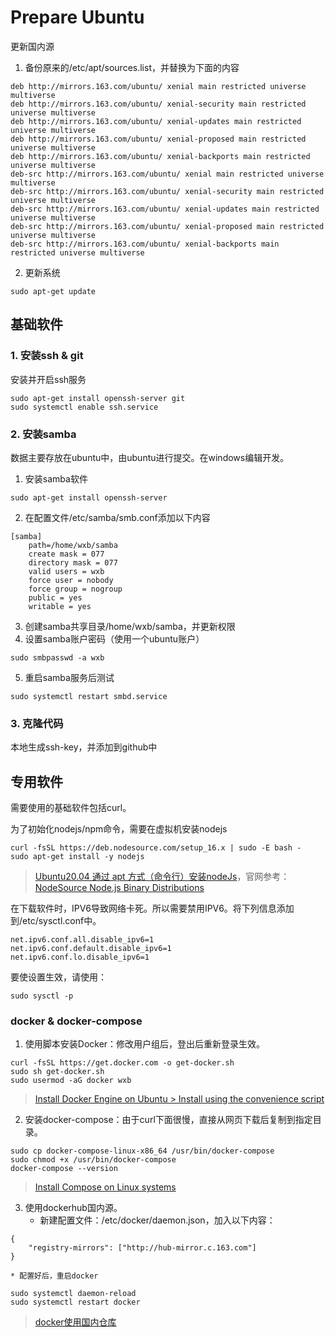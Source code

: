 # Prepare Ubuntu
更新国内源
1. 备份原来的/etc/apt/sources.list，并替换为下面的内容
~~~
deb http://mirrors.163.com/ubuntu/ xenial main restricted universe multiverse
deb http://mirrors.163.com/ubuntu/ xenial-security main restricted universe multiverse
deb http://mirrors.163.com/ubuntu/ xenial-updates main restricted universe multiverse
deb http://mirrors.163.com/ubuntu/ xenial-proposed main restricted universe multiverse
deb http://mirrors.163.com/ubuntu/ xenial-backports main restricted universe multiverse
deb-src http://mirrors.163.com/ubuntu/ xenial main restricted universe multiverse
deb-src http://mirrors.163.com/ubuntu/ xenial-security main restricted universe multiverse
deb-src http://mirrors.163.com/ubuntu/ xenial-updates main restricted universe multiverse
deb-src http://mirrors.163.com/ubuntu/ xenial-proposed main restricted universe multiverse
deb-src http://mirrors.163.com/ubuntu/ xenial-backports main restricted universe multiverse
~~~

2. 更新系统
~~~
sudo apt-get update
~~~

## 基础软件
### 1. 安装ssh & git
安装并开启ssh服务
~~~
sudo apt-get install openssh-server git 
sudo systemctl enable ssh.service
~~~

### 2. 安装samba
数据主要存放在ubuntu中，由ubuntu进行提交。在windows编辑开发。

1. 安装samba软件
~~~
sudo apt-get install openssh-server
~~~

2. 在配置文件/etc/samba/smb.conf添加以下内容
~~~
[samba]
    path=/home/wxb/samba
    create mask = 077
    directory mask = 077
    valid users = wxb
    force user = nobody
    force group = nogroup
    public = yes
    writable = yes
~~~

3. 创建samba共享目录/home/wxb/samba，并更新权限
4. 设置samba账户密码（使用一个ubuntu账户）
~~~
sudo smbpasswd -a wxb
~~~
5. 重启samba服务后测试
~~~
sudo systemctl restart smbd.service
~~~

### 3. 克隆代码
本地生成ssh-key，并添加到github中


## 专用软件
需要使用的基础软件包括curl。

为了初始化nodejs/npm命令，需要在虚拟机安装nodejs
~~~
curl -fsSL https://deb.nodesource.com/setup_16.x | sudo -E bash -
sudo apt-get install -y nodejs
~~~
> [Ubuntu20.04 通过 apt 方式（命令行）安装nodeJs](https://www.jianshu.com/p/0bc90bef3a2a)，官网参考：[NodeSource Node.js Binary Distributions](https://github.com/nodesource/distributions/blob/master/README.md#debinstall)

在下载软件时，IPV6导致网络卡死。所以需要禁用IPV6。将下列信息添加到/etc/sysctl.conf中。
~~~
net.ipv6.conf.all.disable_ipv6=1
net.ipv6.conf.default.disable_ipv6=1
net.ipv6.conf.lo.disable_ipv6=1
~~~
要使设置生效，请使用：
~~~
sudo sysctl -p
~~~


### docker & docker-compose
1. 使用脚本安装Docker：修改用户组后，登出后重新登录生效。
~~~
curl -fsSL https://get.docker.com -o get-docker.sh
sudo sh get-docker.sh
sudo usermod -aG docker wxb
~~~
> [Install Docker Engine on Ubuntu > Install using the convenience script](https://docs.docker.com/engine/install/ubuntu/)

2. 安装docker-compose：由于curl下面很慢，直接从网页下载后复制到指定目录。
~~~
sudo cp docker-compose-linux-x86_64 /usr/bin/docker-compose
sudo chmod +x /usr/bin/docker-compose
docker-compose --version
~~~
> [Install Compose on Linux systems](https://docs.docker.com/compose/install/)

3. 使用dockerhub国内源。
    * 新建配置文件：/etc/docker/daemon.json，加入以下内容：
~~~
{
    "registry-mirrors": ["http://hub-mirror.c.163.com"]
}
~~~
    * 配置好后，重启docker
~~~
sudo systemctl daemon-reload
sudo systemctl restart docker
~~~
> [docker使用国内仓库](https://blog.csdn.net/luoqinglong850102/article/details/108438248)